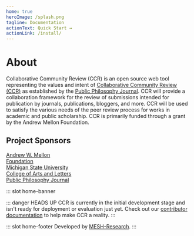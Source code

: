 ```yaml
---
home: true
heroImage: /splash.png
tagline: Documentation
actionText: Quick Start →
actionLink: /install/
---
```

# About

Collaborative Community Review (CCR) is an open source web tool representing the values and intent of [Collaborative Community Review (CCR)](https://publicphilosophyjournal.org/overview/) as established by the [Public Philosophy Journal](https://publicphilosophyjournal.com). CCR will provide a collaboration framework for the review of submissions intended for publication by journals, publications, bloggers, and more. CCR will be used to satisfy the various needs of the peer review process for works in academic and public scholarship. CCR is primarily funded through a grant by the Andrew Mellon Foundation.

## Project Sponsors

<div class="sponsors">
  <div>
    <a href="https://mellon.org">
      <div class="sponsor-img">
      <img :src="$withBase('/logos/mellon.svg')" style="width:190px">
      </div>
      <span>Andrew W. Mellon <br/>Foundation</span>
    </a>
  </div>
  <div>
    <a href="https://msu.edu">
    <div class="sponsor-img">
      <img :src="$withBase('/logos/msu.gif')">
      </div>
      <span>Michigan State University <br/> College of Arts and Letters</span>
    </a>
  </div>

  <div>
    <a href="https://publicphilosophyjournal.org">
      <div class="sponsor-img">
      <img :src="$withBase('/logos/ppj.png')">
      </div>
      <span>Public Philosophy Journal</span>
    </a>
  </div>
</div>

::: slot home-banner

::: danger HEADS UP
  CCR is currently in the initial development stage and isn't ready for deployment or evaluation just yet.
  Check out our  [contributor documentation](./contributing/README.md) to help make CCR a reality.
:::

::: slot home-footer
Developed by [MESH-Research](https://meshresearch.net/).
:::
